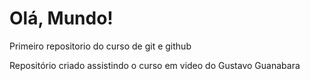 # Olá, Mundo!
 Primeiro repositorio do curso de git e github

 Repositório criado assistindo o curso em video do Gustavo Guanabara
